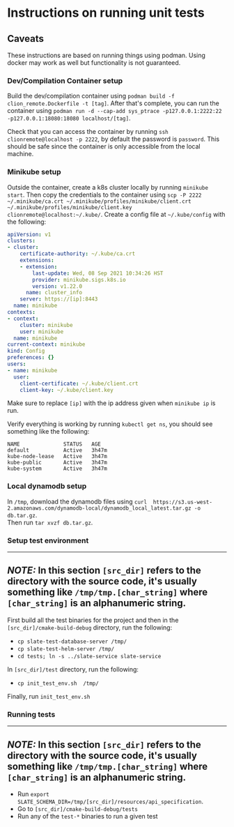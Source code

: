 # Instructions on running unit tests

## Caveats
These instructions are based on running things using podman.  Using docker may work 
as well but functionality is not guaranteed.

### Dev/Compilation Container setup
Build the dev/compilation container using `podman build -f clion_remote.Dockerfile -t [tag]`.
After that's complete, you can run the container 
using  `podman run -d --cap-add sys_ptrace -p127.0.0.1:2222:22 -p127.0.0.1:18080:18080 localhost/[tag]`.

Check that you can access the container by running `ssh clionremote@localhost -p 2222`, by default
the password is `password`.  This should be safe since the container is only accessible from the local
machine.

### Minikube setup
Outside the container, create a k8s cluster locally by running `minikube start`.  Then
copy the credentials to the container using
`scp -P 2222 ~/.minikube/ca.crt ~/.minikube/profiles/minikube/client.crt ~/.minikube/profiles/minikube/client.key  clionremote@localhost:~/.kube/`.
Create a config file at `~/.kube/config` with the following:

```yaml
apiVersion: v1
clusters:
- cluster:
    certificate-authority: ~/.kube/ca.crt
    extensions:
    - extension:
        last-update: Wed, 08 Sep 2021 10:34:26 HST
        provider: minikube.sigs.k8s.io
        version: v1.22.0
      name: cluster_info
    server: https://[ip]:8443
  name: minikube
contexts:
- context:
    cluster: minikube
    user: minikube
  name: minikube
current-context: minikube
kind: Config
preferences: {}
users:
- name: minikube
  user:
    client-certificate: ~/.kube/client.crt
    client-key: ~/.kube/client.key


``` 

Make sure to replace `[ip]` with the ip address given when `minikube ip` is run.

Verify everything is working by running `kubectl get ns`, you should see something like the following:

```commandline
NAME              STATUS   AGE
default           Active   3h47m
kube-node-lease   Active   3h47m
kube-public       Active   3h47m
kube-system       Active   3h47m
```

### Local dynamodb setup

In `/tmp`, download the dynamodb files using 
`curl  https://s3.us-west-2.amazonaws.com/dynamodb-local/dynamodb_local_latest.tar.gz -o  db.tar.gz`.  
Then run `tar xvzf db.tar.gz`. 

### Setup test environment

---
**_NOTE:_** In this section `[src_dir]` refers to the directory with the source code, it's
usually something like `/tmp/tmp.[char_string]` where `[char_string]` is an alphanumeric string.
---

First build all the test binaries for the project and then in the `[src_dir]/cmake-build-debug` directory, run
the following: 
* `cp slate-test-database-server /tmp/`
* `cp slate-test-helm-server /tmp/`
* `cd tests; ln -s ../slate-service slate-service`

In `[src_dir]/test` directory, run the following:
* `cp init_test_env.sh  /tmp/`

Finally, run `init_test_env.sh`

### Running tests
---
**_NOTE:_** In this section `[src_dir]` refers to the directory with the source code, it's
usually something like `/tmp/tmp.[char_string]` where `[char_string]` is an alphanumeric string.
---

* Run `export SLATE_SCHEMA_DIR=/tmp/[src_dir]/resources/api_specification`.
* Go to `[src_dir]/cmake-build-debug/tests`
* Run any of the `test-*` binaries to run a given test
